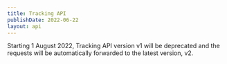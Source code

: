 ```yaml
---
title: Tracking API
publishDate: 2022-06-22
layout: api
---
```


Starting 1 August 2022, Tracking API version v1 will be deprecated and the requests will be automatically forwarded to the latest version, v2.

